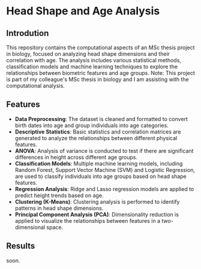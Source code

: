 # Head Shape and Age Analysis

## Introdution
This repository contains the computational aspects of an MSc thesis project in biology, focused on analyzing head shape dimensions and their correlation with age. The analysis includes various statistical methods, classification models and machine learning techniques to explore the relationships between biometric features and age groups. Note: This project is part of my colleague's MSc thesis in biology and I am assisting with the computational analysis.

## Features
- **Data Preprocessing**: The dataset is cleaned and formatted to convert birth dates into age and group individuals into age categories.
- **Descriptive Statistics**: Basic statistics and correlation matrices are generated to analyze the relationships between different physical features.
- **ANOVA**: Analysis of variance is conducted to test if there are significant differences in height across different age groups.
- **Classification Models**: Multiple machine learning models, including Random Forest, Support Vector Machine (SVM) and Logistic Regression, are used to classify individuals into age groups based on head shape features.
- **Regression Analysis**: Ridge and Lasso regression models are applied to predict height trends based on age.
- **Clustering (K-Means)**: Clustering analysis is performed to identify patterns in head shape dimensions.
- **Principal Component Analysis (PCA)**: Dimensionality reduction is applied to visualize the relationships between features in a two-dimensional space.

## Results
soon.
